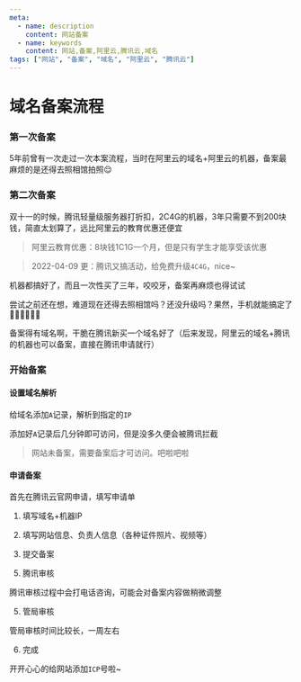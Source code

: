 ```yaml
---
meta:
  - name: description
    content: 网站备案
  - name: keywords
    content: 网站,备案,阿里云,腾讯云,域名
tags: ["网站", "备案", "域名", "阿里云", "腾讯云"]
---
```


# 域名备案流程


### 第一次备案
5年前曾有一次走过一次本案流程，当时在阿里云的域名+阿里云的机器，备案最麻烦的是还得去照相馆拍照😌


### 第二次备案

双十一的时候，腾讯轻量级服务器打折扣，2C4G的机器，3年只需要不到200块钱，简直太划算了，远比阿里云的教育优惠还便宜



> 阿里云教育优惠：8块钱1C1G一个月，但是只有学生才能享受该优惠

> 2022-04-09 更：腾讯又搞活动，给免费升级`4C4G`，nice~
> 
> <ImgView title="网站备案" url="://z.wiki/images/20220409/1cb4d2402c514752a5a142d17b0453bb.png)" />



<ImgView title="网站备案" url="https://z.wiki/images/20211118/1488e183525d43b29dea72e8c109d898.png" />



机器都搞好了，而且一次性买了三年，咬咬牙，备案再麻烦也得试试

尝试之前还在想，难道现在还得去照相馆吗？还没升级吗？果然，手机就能搞定了✌🏻✌🏻✌🏻

备案得有域名啊，干脆在腾讯新买一个域名好了（后来发现，阿里云的域名+腾讯的机器也可以备案，直接在腾讯申请就行）

### 开始备案


#### 设置域名解析

给域名添加`A`记录，解析到指定的`IP`

<ImgView title="网站备案" url="https://z.wiki/images/20211118/d1459dc3cfff4245a69e56313c971c06.png" />


添加好`A`记录后几分钟即可访问，但是没多久便会被腾讯拦截

> 网站未备案，需要备案后才可访问。吧啦吧啦

<ImgView title="网站备案" url="https://z.wiki/images/20211118/b59037b763374238bbcd728ecfc42f3d.png" />



#### 申请备案

首先在腾讯云官网申请，填写申请单

1. 填写域名+机器IP
<ImgView title="网站备案" url="https://z.wiki/images/20211118/9312a62bdba041369f5ac594ea98600d.png" />


2. 填写网站信息、负责人信息（各种证件照片、视频等）

<ImgView title="网站备案" url="https://z.wiki/images/20211118/70c7e88bd2324ae98cfa10b93d98e25d.png" />



3. 提交备案

<ImgView title="网站备案" url="https://4.z.wiki/images/20211118/2be227120a4c4c4c9297c23f1d2c3220.png" />



5. 腾讯审核

腾讯审核过程中会打电话咨询，可能会对备案内容做稍微调整


5. 管局审核

管局审核时间比较长，一周左右

6. 完成

<ImgView title="网站备案" url="https://4.z.wiki/images/20211118/24b53e282d024fe2a7d09531f79bed54.png" />


开开心心的给网站添加`ICP`号啦~

<ImgView title="网站备案" url="https://z.wiki/images/20211118/079473f9753c46928ac1beafea3032d0.png" />







